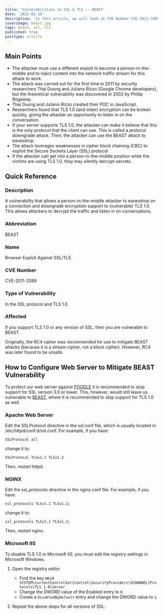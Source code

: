 ```yaml
---
title: 'Vulnerabilities in SSL & TLS :- BEAST'
date: '2022-01-14'
description: 'In this article, we will look at CVE Number CVE-2011-3389, also known as BEAST. BEAST, or Browser Exploit Against SSL/TLS, is a largely theoretical attack that requires a person-in-the-middle to eavesdrop on a connection and downgrade encryption support to (vulnerable) TLS 1.0. This allows attackers to decrypt the traffic and listen in on conversations.'
coverimage: beast.jpg
tags: beast, ssl, tls
published: true
posttype: article
---
```

## Main Points 

- The attacker must use a different exploit to become a person-in-the-middle and to inject content into the network traffic stream for this attack to work.
- The attack was carried out for the first time in 2011 by security researchers Thai Duong and Juliano Rizzo (Google Chrome developers), but the theoretical vulnerability was discovered in 2002 by Phillip Rogaway.
- Thai Duong and Juliano Rizzo created their POC in JavaScript.
- Researchers found that TLS 1.0 (and older) encryption can be broken quickly, giving the attacker an opportunity to listen in on the conversation.
- If your server supports TLS 1.0, the attacker can make it believe that this is the only protocol that the client can use. This is called a protocol downgrade attack. Then, the attacker can use the BEAST attack to eavesdrop.
- The attack leverages weaknesses in cipher block chaining (CBC) to exploit the Secure Sockets Layer (SSL) protocol
- If the attacker can get into a person-in-the-middle position while the victims are using TLS 1.0, they may silently decrypt secrets.

## Quick Reference

### Description

A vulnerability that allows a person-in-the-middle attacker to eavesdrop on a connection and downgrade encryption support to (vulnerable) TLS 1.0. This allows attackers to decrypt the traffic and listen in on conversations.

### Abbreviation

BEAST

### Name

Browser Exploit Against SSL/TLS

### CVE Number

CVE-2011-3389

### Type of Vulnerability

In the SSL protocol and TLS 1.0

### Affected

If you support TLS 1.0 or any version of SSL, then you are vulnerable to BEAST. 

Originally, the RC4 cipher was recommended for use to mitigate BEAST attacks (because it is a stream cipher, not a block cipher). However, RC4 was later found to be unsafe.

## How to Configure Web Server to Mitigate BEAST Vulnerability

To protect our web server against [POODLE](https://evilsaint.com/article/vulnerabilities-ssl-tls-poodle/) it is recommended to stop support for SSL version 3.0 or lower. This, however, would still leave us vulnerable to [BEAST](https://evilsaint.com/article/vulnerabilities-ssl-tls-beast/), where it is recommended to stop support for TLS 1.0 as well. 

### Apache Web Server

Edit the SSLProtocol directive in the ssl.conf file, which is usually located in /etc/httpd/conf.d/ssl.conf. For example, if you have:
```
SSLProtocol all
```

change it to:
```
SSLProtocol TLSv1.1 TLSv1.2
```
Then, restart httpd.

### NGINX

Edit the ssl_protocols directive in the nginx.conf file. For example, if you have:
```
ssl_protocols TLSv1.1 TLSv1.2;
```

change it to:
```
ssl_protocols TLSv1.1 TLSv1.2;
```

Then, restart nginx.

### Microsoft IIS

To disable TLS 1.0 in Microsoft IIS, you must edit the registry settings in Microsoft Windows.

1. Open the registry editor
	* Find the key `HKLM SYSTEM\CurrentControlSet\Control\SecurityProviders\SCHANNEL\Protocols\TLS 1.0\Server`
	* Change the DWORD value of the Enabled entry to `0`.
	* Create a `DisabledByDefault` entry and change the DWORD value to `1`.

2. Repeat the above steps for all versions of SSL.